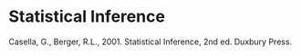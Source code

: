 # Statistical Inference

Casella, G., Berger, R.L., 2001. Statistical Inference, 2nd ed. Duxbury Press.

```{tableofcontents}
```
